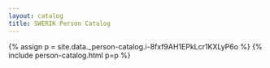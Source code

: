 ```yaml
---
layout: catalog
title: SWERIK Person Catalog
---
```

{% assign p = site.data._person-catalog.i-8fxf9AH1EPkLcr1KXLyP6o %}
{% include person-catalog.html p=p %}

